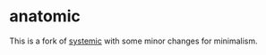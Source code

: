 anatomic
========

This is a fork of [systemic](https://github.com/guidesmiths/systemic) with some minor changes for minimalism.